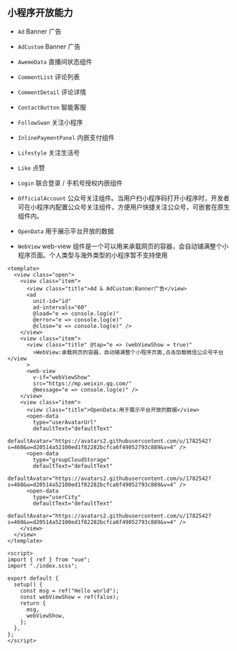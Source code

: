 ## 小程序开放能力
- `Ad` Banner 广告
- `AdCustom` Banner 广告
- `AwemeData` 直播间状态组件
- `CommentList` 评论列表
- `CommentDetail` 评论详情
- `ContactButton` 智能客服
- `FollowSwan` 关注小程序
- `InlinePaymentPanel` 内嵌支付组件
- `Lifestyle` 关注生活号
- `Like` 点赞

- `Login` 联合登录 / 手机号授权内嵌组件
- `OfficialAccount` 公众号关注组件。当用户扫小程序码打开小程序时，开发者可在小程序内配置公众号关注组件，方便用户快捷关注公众号，可嵌套在原生组件内。
- `OpenData` 用于展示平台开放的数据
- `WebView` web-view 组件是一个可以用来承载网页的容器，会自动铺满整个小程序页面。个人类型与海外类型的小程序暂不支持使用

```vue
<template>
  <view class="open">
    <view class="item">
      <view class="title">Ad & AdCustom:Banner广告</view>
      <ad
        unit-id="id"
        ad-intervals="60"
        @load="e => console.log(e)"
        @error="e => console.log(e)"
        @close="e => console.log(e)" />
    </view>
    <view class="item">
      <view class="title" @tap="e => (webViewShow = true)"
        >WebView:承载网页的容器，自动铺满整个小程序页面,点击加载微信公众号平台</view
      >
      <web-view
        v-if="webViewShow"
        src="https://mp.weixin.qq.com/"
        @message="e => console.log(e)" />
    </view>
    <view class="item">
      <view class="title">OpenData:用于展示平台开放的数据</view>
      <open-data
        type="userAvatarUrl"
        defaultText="defaultText"
        defaultAvatar="https://avatars2.githubusercontent.com/u/1782542?s=460&u=d20514a52100ed1f82282bcfca6f49052793c889&v=4" />
      <open-data
        type="groupCloudStorage"
        defaultText="defaultText"
        defaultAvatar="https://avatars2.githubusercontent.com/u/1782542?s=460&u=d20514a52100ed1f82282bcfca6f49052793c889&v=4" />
      <open-data
        type="userCity"
        defaultText="defaultText"
        defaultAvatar="https://avatars2.githubusercontent.com/u/1782542?s=460&u=d20514a52100ed1f82282bcfca6f49052793c889&v=4" />
    </view>
  </view>
</template>

<script>
import { ref } from "vue";
import "./index.scss";

export default {
  setup() {
    const msg = ref("Hello world");
    const webViewShow = ref(false);
    return {
      msg,
      webViewShow,
    };
  },
};
</script>
```